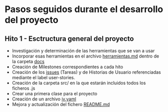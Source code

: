 # Pasos seguidos durante el desarrollo del proyecto

## Hito 1 - Esctructura general del proyecto
- Investigación y determinación de las herramientas que se van a usar
- Incorporar esas herramientas en el archivo [herramientas.md](https://github.com/mariasanzs/makeupIV/blob/master/docs/herramientas.md) dentro de la carpeta [docs](https://github.com/mariasanzs/makeupIV/tree/master/docs)
- Creación de Milestones correspondientes a cada hito
- Creación de los [issues](https://github.com/mariasanzs/makeupIV/issues) (Tareas) y de Historias de Usuario referenciadas mediante el label user-stories.
- Creación de la carpeta src/ en la que estarán incluidos todos los ficheros .js
- Crear una primera clase para el proyecto
- Creación de un archivo [iv.yaml](https://github.com/mariasanzs/makeupIV/blob/master/iv.yaml)
- Mejora y actualización del fichero [README.md](https://github.com/mariasanzs/makeupIV#readme)

